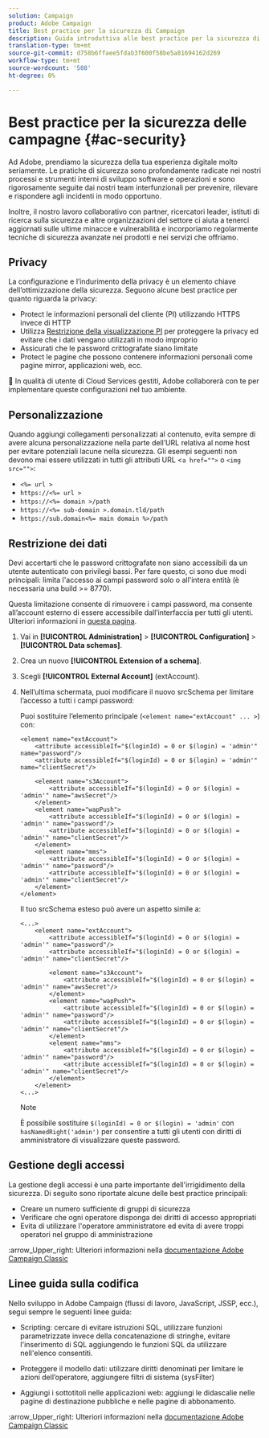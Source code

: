 ```yaml
---
solution: Campaign
product: Adobe Campaign
title: Best practice per la sicurezza di Campaign
description: Guida introduttiva alle best practice per la sicurezza di Campaign
translation-type: tm+mt
source-git-commit: d758b6ffaee5fdab3f600f58be5a81694162d269
workflow-type: tm+mt
source-wordcount: '508'
ht-degree: 0%

---
```


# Best practice per la sicurezza delle campagne {#ac-security}

Ad Adobe, prendiamo la sicurezza della tua esperienza digitale molto seriamente. Le pratiche di sicurezza sono profondamente radicate nei nostri processi e strumenti interni di sviluppo software e operazioni e sono rigorosamente seguite dai nostri team interfunzionali per prevenire, rilevare e rispondere agli incidenti in modo opportuno.

Inoltre, il nostro lavoro collaborativo con partner, ricercatori leader, istituti di ricerca sulla sicurezza e altre organizzazioni del settore ci aiuta a tenerci aggiornati sulle ultime minacce e vulnerabilità e incorporiamo regolarmente tecniche di sicurezza avanzate nei prodotti e nei servizi che offriamo.

## Privacy

La configurazione e l’indurimento della privacy è un elemento chiave dell’ottimizzazione della sicurezza. Seguono alcune best practice per quanto riguarda la privacy:

* Protect le informazioni personali del cliente (PI) utilizzando HTTPS invece di HTTP
* Utilizza [Restrizione della visualizzazione PI](../dev/restrict-pi-view.md) per proteggere la privacy ed evitare che i dati vengano utilizzati in modo improprio
* Assicurati che le password crittografate siano limitate
* Protect le pagine che possono contenere informazioni personali come pagine mirror, applicazioni web, ecc.

:speech_balloon: In qualità di utente di Cloud Services gestiti, Adobe collaborerà con te per implementare queste configurazioni nel tuo ambiente.

## Personalizzazione

Quando aggiungi collegamenti personalizzati al contenuto, evita sempre di avere alcuna personalizzazione nella parte dell’URL relativa al nome host per evitare potenziali lacune nella sicurezza. Gli esempi seguenti non devono mai essere utilizzati in tutti gli attributi URL &lt;`a href="">` o `<img src="">`:

* `<%= url >`
* `https://<%= url >`
* `https://<%= domain >/path`
* `https://<%= sub-domain >.domain.tld/path`
* `https://sub.domain<%= main domain %>/path`

## Restrizione dei dati

Devi accertarti che le password crittografate non siano accessibili da un utente autenticato con privilegi bassi. Per fare questo, ci sono due modi principali: limita l&#39;accesso ai campi password solo o all&#39;intera entità (è necessaria una build >= 8770).

Questa limitazione consente di rimuovere i campi password, ma consente all’account esterno di essere accessibile dall’interfaccia per tutti gli utenti. Ulteriori informazioni in [questa pagina](../dev/restrict-pi-view.md).

1. Vai in **[!UICONTROL Administration]** > **[!UICONTROL Configuration]** > **[!UICONTROL Data schemas]**.

1. Crea un nuovo **[!UICONTROL Extension of a schema]**.

1. Scegli **[!UICONTROL External Account]** (extAccount).

1. Nell’ultima schermata, puoi modificare il nuovo srcSchema per limitare l’accesso a tutti i campi password:

   Puoi sostituire l’elemento principale (`<element name="extAccount" ... >`) con:

   ```
   <element name="extAccount">
       <attribute accessibleIf="$(loginId) = 0 or $(login) = 'admin'" name="password"/>
       <attribute accessibleIf="$(loginId) = 0 or $(login) = 'admin'" name="clientSecret"/>
   
       <element name="s3Account">
           <attribute accessibleIf="$(loginId) = 0 or $(login) = 'admin'" name="awsSecret"/>
       </element>
       <element name="wapPush">
           <attribute accessibleIf="$(loginId) = 0 or $(login) = 'admin'" name="password"/>
           <attribute accessibleIf="$(loginId) = 0 or $(login) = 'admin'" name="clientSecret"/>
       </element>
       <element name="mms">
           <attribute accessibleIf="$(loginId) = 0 or $(login) = 'admin'" name="password"/>
           <attribute accessibleIf="$(loginId) = 0 or $(login) = 'admin'" name="clientSecret"/>
       </element>
   </element>
   ```

   Il tuo srcSchema esteso può avere un aspetto simile a:

   ```
   <...>
       <element name="extAccount">
           <attribute accessibleIf="$(loginId) = 0 or $(login) = 'admin'" name="password"/>
           <attribute accessibleIf="$(loginId) = 0 or $(login) = 'admin'" name="clientSecret"/>
   
           <element name="s3Account">
               <attribute accessibleIf="$(loginId) = 0 or $(login) = 'admin'" name="awsSecret"/>
           </element>
           <element name="wapPush">
               <attribute accessibleIf="$(loginId) = 0 or $(login) = 'admin'" name="password"/>
               <attribute accessibleIf="$(loginId) = 0 or $(login) = 'admin'" name="clientSecret"/>
           </element>
           <element name="mms">
               <attribute accessibleIf="$(loginId) = 0 or $(login) = 'admin'" name="password"/>
               <attribute accessibleIf="$(loginId) = 0 or $(login) = 'admin'" name="clientSecret"/>
           </element>
       </element>
   <...> 
   ```

   >[!NOTE]
   >
   >È possibile sostituire `$(loginId) = 0 or $(login) = 'admin'` con `hasNamedRight('admin')` per consentire a tutti gli utenti con diritti di amministratore di visualizzare queste password.


## Gestione degli accessi

La gestione degli accessi è una parte importante dell&#39;irrigidimento della sicurezza. Di seguito sono riportate alcune delle best practice principali:

* Creare un numero sufficiente di gruppi di sicurezza
* Verificare che ogni operatore disponga dei diritti di accesso appropriati
* Evita di utilizzare l&#39;operatore amministratore ed evita di avere troppi operatori nel gruppo di amministrazione

:arrow_Upper_right: Ulteriori informazioni nella [documentazione Adobe Campaign Classic](https://experienceleague.adobe.com/docs/campaign-classic/using/installing-campaign-classic/security-privacy/access-management.html?lang=en#webapp-operator)

## Linee guida sulla codifica

Nello sviluppo in Adobe Campaign (flussi di lavoro, JavaScript, JSSP, ecc.), segui sempre le seguenti linee guida:

* Scripting: cercare di evitare istruzioni SQL, utilizzare funzioni parametrizzate invece della concatenazione di stringhe, evitare l&#39;inserimento di SQL aggiungendo le funzioni SQL da utilizzare nell&#39;elenco consentiti.

* Proteggere il modello dati: utilizzare diritti denominati per limitare le azioni dell’operatore, aggiungere filtri di sistema (sysFilter)

* Aggiungi i sottotitoli nelle applicazioni web: aggiungi le didascalie nelle pagine di destinazione pubbliche e nelle pagine di abbonamento.

:arrow_Upper_right: Ulteriori informazioni nella [documentazione Adobe Campaign Classic](https://experienceleague.adobe.com/docs/campaign-classic/using/installing-campaign-classic/security-privacy/scripting-coding-guidelines.html?lang=en#installing-campaign-classic)
